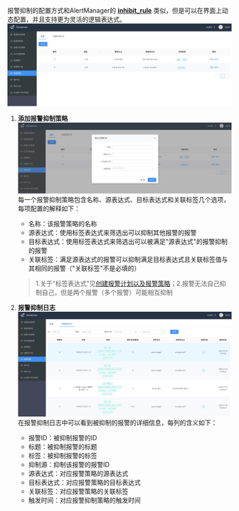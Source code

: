 报警抑制的配置方式和AlertManager的 **[inhibit_rule](https://prometheus.io/docs/alerting/latest/configuration/)** 类似，但是可以在界面上动态配置，并且支持更为灵活的逻辑表达式。  
![inhibits](images/inhibits.png)  
1. **添加报警抑制策略**  
![addInhibit](images/addInhibit.png)  
每一个报警抑制策略包含名称、源表达式、目标表达式和关联标签几个选项，每项配置的解释如下：
    - 名称：该报警策略的名称
    - 源表达式：使用标签表达式来筛选出可以抑制其他报警的报警
    - 目标表达式：使用标签表达式来筛选出可以被满足"源表达式"的报警抑制的报警
    - 关联标签：满足源表达式的报警可以抑制满足目标表达式且关联标签值与其相同的报警（"关联标签"不是必填的）
    > 1.关于"标签表达式"见[创建报警计划以及报警策略](CreateAlarmStrategies-CN.md)；2.报警无法自己抑制自己，但是两个报警（多个报警）可能相互抑制  
    
2. **报警抑制日志**  
![inhibitLog](images/inhibitLog.png)  
在报警抑制日志中可以看到被抑制的报警的详细信息，每列的含义如下：
    - 报警ID：被抑制报警的ID
    - 标题：被抑制报警的标题
    - 标签：被抑制报警的标签
    - 抑制源：抑制该报警的报警ID
    - 源表达式：对应报警策略的源表达式
    - 目标表达式：对应报警策略的目标表达式
    - 关联标签：对应报警策略的关联标签
    - 触发时间：对应报警抑制策略的触发时间
